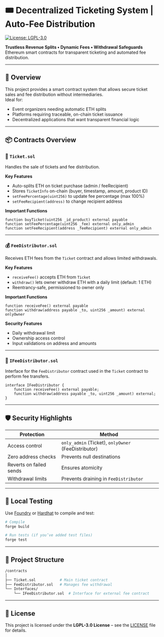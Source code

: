 
# 🎟️ Decentralized Ticketing System | Auto-Fee Distribution  
[![License: LGPL-3.0](https://img.shields.io/badge/License-LGPL--3.0-blue.svg)](https://www.gnu.org/licenses/lgpl-3.0)  

**Trustless Revenue Splits • Dynamic Fees • Withdrawal Safeguards**  
Ethereum smart contracts for transparent ticketing and automated fee distribution.

---

## 📝 Overview  
This project provides a smart contract system that allows secure ticket sales and fee distribution without intermediaries.  
Ideal for:
- Event organizers needing automatic ETH splits
- Platforms requiring traceable, on-chain ticket issuance
- Decentralized applications that want transparent financial logic

---

## 📦 Contracts Overview

### 📄 `Ticket.sol`
Handles the sale of tickets and fee distribution.

**Key Features**  
- Auto-splits ETH on ticket purchase (admin / feeRecipient)
- Stores `TicketInfo` on-chain (buyer, timestamp, amount, product ID)
- `setFeePercentage(uint256)` to update fee percentage (max 100%)
- `setFeeRecipient(address)` to change recipient address

**Important Functions**
```solidity
function buyTicket(uint256 _id_product) external payable
function setFeePercentage(uint256 _fee) external only_admin
function setFeeRecipient(address _feeRecipient) external only_admin
```

---

### 💰 `FeeDistributor.sol`
Receives ETH fees from the `Ticket` contract and allows limited withdrawals.

**Key Features**  
- `receiveFee()` accepts ETH from `Ticket`
- `withdraw()` lets owner withdraw ETH with a daily limit (default: 1 ETH)
- Reentrancy-safe, permissioned to owner only

**Important Functions**
```solidity
function receiveFee() external payable
function withdraw(address payable _to, uint256 _amount) external onlyOwner
```

**Security Features**
- Daily withdrawal limit
- Ownership access control
- Input validations on address and amounts

---

### 🔗 `IFeeDistributor.sol`
Interface for the `FeeDistributor` contract used in the `Ticket` contract to perform fee transfers.

```solidity
interface IFeeDistributor {
    function receiveFee() external payable;
    function withdraw(address payable _to, uint256 _amount) external;
}
```

---

## 🛡️ Security Highlights

| Protection                | Method                                  |
|---------------------------|------------------------------------------|
| Access control            | `only_admin` (Ticket), `onlyOwner` (FeeDistributor) |
| Zero address checks       | Prevents null destinations               |
| Reverts on failed sends   | Ensures atomicity                        |
| Withdrawal limits         | Prevents draining in `FeeDistributor`    |

---

## 🧪 Local Testing

Use [Foundry](https://book.getfoundry.sh/) or [Hardhat](https://hardhat.org/) to compile and test:

```bash
# Compile
forge build

# Run tests (if you’ve added test files)
forge test
```

---

## 📂 Project Structure

```bash
/contracts
│
├── Ticket.sol           # Main ticket contract
├── FeeDistributor.sol   # Manages fee withdrawal
└── Interfaces/
    └── IFeeDistributor.sol  # Interface for external fee contract
```

---

## 📄 License  
This project is licensed under the **LGPL-3.0 License** – see the [LICENSE](https://www.gnu.org/licenses/lgpl-3.0) file for details.
